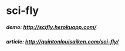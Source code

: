 # sci-fly

##### demo: http://scifly.herokuapp.com/

##### article: http://quintonlouisaiken.com/sci-fly/